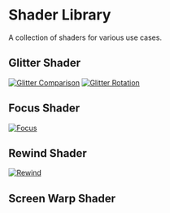 # Shader Library
A collection of shaders for various use cases.

## Glitter Shader
[![Glitter Comparison](https://marian-brinkmann.com/wp-content/uploads/2022/02/GlitterComparison_Thumbnail.gif)](https://youtu.be/shqADz0JUE8)
[![Glitter Rotation](https://marian-brinkmann.com/wp-content/uploads/2022/02/Glitter_Thumbnail.gif)](https://youtu.be/I0TwkiMZbl8)

## Focus Shader
[![Focus](https://marian-brinkmann.com/wp-content/uploads/2022/02/Focus_Thumbnail.gif)](https://youtu.be/XDoKmx6BQ3k)

## Rewind Shader
[![Rewind](https://marian-brinkmann.com/wp-content/uploads/2022/02/Rewind_Thumbnail.gif)](https://youtu.be/OEqHJk0Lv5g)

## Screen Warp Shader
